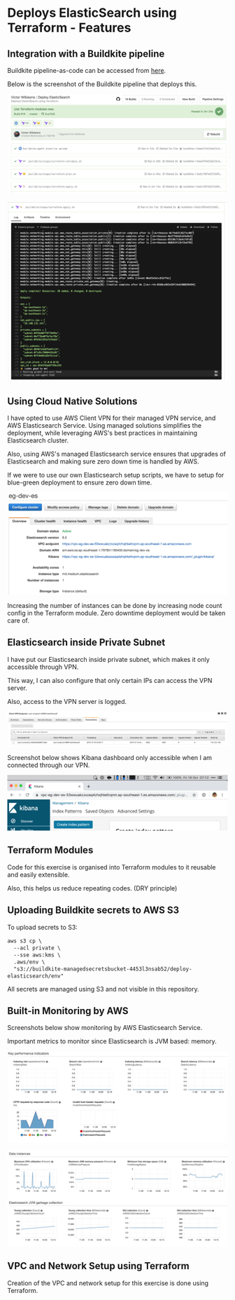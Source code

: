 # Deploys ElasticSearch using Terraform - Features

## Integration with a Buildkite pipeline

Buildkite pipeline-as-code can be accessed from 
[here](https://github.com/devacto/dkatalis/blob/master/.buildkite/pipeline.yml).

Below is the screenshot of the Buildkite pipeline that deploys this.

![bk_one](https://raw.githubusercontent.com/devacto/dkatalis/master/docs/images/buildkite_screenshot_one.png)

![bk_two](https://raw.githubusercontent.com/devacto/dkatalis/master/docs/images/buildkite_screenshot_two.png)

## Using Cloud Native Solutions

I have opted to use AWS Client VPN for their managed VPN service, and AWS 
Elasticsearch Service. Using managed solutions simplifies the deployment,
while leveraging AWS's best practices in maintaining Elasticsearch cluster.

Also, using AWS's managed Elasticsearch service ensures that upgrades of
Elasticsearch and making sure zero down time is handled by AWS.

If we were to use our own Elasticsearch setup scripts, we have to setup for
blue-green deployment to ensure zero down time.

![es_config](https://raw.githubusercontent.com/devacto/dkatalis/master/docs/images/aws_es_config.png)

Increasing the number of instances can be done by increasing node count config
in the Terraform module. Zero downtime deployment would be taken care of.

## Elasticsearch inside Private Subnet

I have put our Elasticsearch inside private subnet, which makes it only
accessible through VPN.

This way, I can also configure that only certain IPs can access the VPN server.

Also, access to the VPN server is logged.

![vpn_log](https://raw.githubusercontent.com/devacto/dkatalis/master/docs/images/vpn_connection_log_aws.png)

Screenshot below shows Kibana dashboard only accessible when I am connected
through our VPN.

![kibana](https://raw.githubusercontent.com/devacto/dkatalis/master/docs/images/kibana_accessed_through_vpn.png)

## Terraform Modules

Code for this exercise is organised into Terraform modules to it reusable
and easily extensible.

Also, this helps us reduce repeating codes. (DRY principle)

## Uploading Buildkite secrets to AWS S3

To upload secrets to S3:
```
aws s3 cp \
  --acl private \
  --sse aws:kms \
  .aws/env \
  "s3://buildkite-managedsecretsbucket-4453l3nsab52/deploy-elasticsearch/env"
```

All secrets are managed using S3 and not visible in this repository.

## Built-in Monitoring by AWS

Screenshots below show monitoring by AWS Elasticsearch Service.

Important metrics to monitor since Elasticsearch is JVM based: memory.

![monitoring_one](https://raw.githubusercontent.com/devacto/dkatalis/master/docs/images/es_monitoring_one.png)

![monitoring_two](https://raw.githubusercontent.com/devacto/dkatalis/master/docs/images/es_monitoring_two.png)

## VPC and Network Setup using Terraform

Creation of the VPC and network setup for this exercise is done using Terraform.
